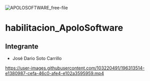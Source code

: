 ![APOLOSOFTWARE_free-file](https://user-images.githubusercontent.com/103220491/196312168-25628449-1c23-429d-aa70-fb8e04906b59.png)


# habilitacion_ApoloSoftware #

## Integrante ##

* José Dario Soto Carrillo



https://user-images.githubusercontent.com/103220491/196313514-e1380987-cefa-46c0-afe4-e102a3595959.mp4





